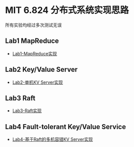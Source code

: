 # MIT 6.824 分布式系统实现思路

所有实验均经过多次测试无误

## Lab1 MapReduce

* [Lab1-MapReduce实现](docs/Lab1_MapReduce/Lab1_MapReduce.md)

## Lab2 Key/Value Server
* [Lab2-单机KV Server实现](docs/Lab2_KeyValue_Server/Lab2_KeyValue_Server.md)

## Lab3 Raft
* [Lab3-Raft实现](docs/Lab3_Raft/Lab3_Raft.md)

## Lab4 Fault-tolerant Key/Value Service
* [Lab4-基于Raft的多机容错KV Server实现](docs/Lab4_Fault-tolerant_KVserver/Lab4_Fault-tolerant_KVserver.md)

